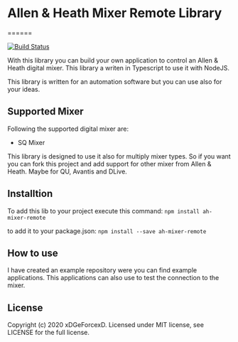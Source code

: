 # Allen & Heath Mixer Remote Library
======

[![Build Status](https://travis-ci.com/xDGeForcexD/ah-mixer-remote.svg?branch=master)](https://travis-ci.com/xDGeForcexD/ah-mixer-remote)

With this library you can build your own application to control an Allen & Heath digital mixer.
This library a writen in Typescript to use it with NodeJS.

This library is written for an automation software but you can use also for your ideas.


## Supported Mixer

Following the supported digital mixer are:

* SQ Mixer


This library is designed to use it also for multiply mixer types.
So if you want you can fork this project and add support for other mixer from Allen & Heath.
Maybe for QU, Avantis and DLive.


## Installtion

To add this lib to your project execute this command:
`npm install ah-mixer-remote`

to add it to your package.json:
`npm install --save ah-mixer-remote`


## How to use

I have created an example repository were you can find example applications.
This applications can also use to test the connection to the mixer. 


## License
Copyright (c) 2020 xDGeForcexD. Licensed under MIT license, see LICENSE for the full license.